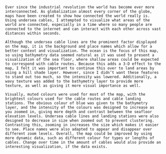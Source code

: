 	Ever since the industrial revolution the world has become ever more interconnected. As globalization almost every corner of the globe, maps have been created to show how connected the world really is. Using undersea cables, I attempted to visualize what areas of the world are connected, especially in a time where so many people are connected to the internet and can interact with each other across vast distances within seconds. 

	Although the undersea cable lines are the prominent factor displayed on the map, it is the background and place names which allow for a better context and visualization. The ocean is the focus of this map, so using bathymetry data seemed natural as it was used to present a visualization of the sea floor, where shallow areas could be expected to correspond with cable routes. Because this adds a 3-D effect to the map, I felt it was important to continue this over to land areas by using a hill shade layer. However, since I didn’t want these features to stand out too much, so the intensity was lowered. Additionally, a wavy texture was added to the bathymetry layer to provide more texture, as well as giving it more visual importance as well. 

	Visually, muted colours were used for most of the map, with the brightest colours used for the cable routes and cable landing stations. The obvious colour of blue was given to the bathymetry layer, and the intensity of the colours was designed to increase as you zoomed in, giving more depth and contrast between the seafloor elevation levels. Undersea cable lines and landing stations were also designed to decrease in size when zoomed out to prevent clustering. Contrasting this, zooming in increases the size which makes it easier to see. Place names were also adapted to appear and disappear over different zoom levels. Overall, the map could be improved by using more dynamic data, such as different colour for types or lengths of cables. Change over time in the amount of cables would also provide an interesting visualization, if the data exists. 
